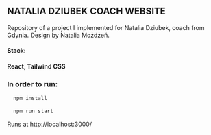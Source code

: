 ## NATALIA DZIUBEK COACH WEBSITE

Repository of a project I implemented for Natalia Dziubek, coach from Gdynia. Design by Natalia Możdżeń.

#### **Stack:**
#### **React, Tailwind CSS**

### **In order to run:**

```javascript
  npm install
  
  npm run start
  ```
  
  Runs at http://localhost:3000/
